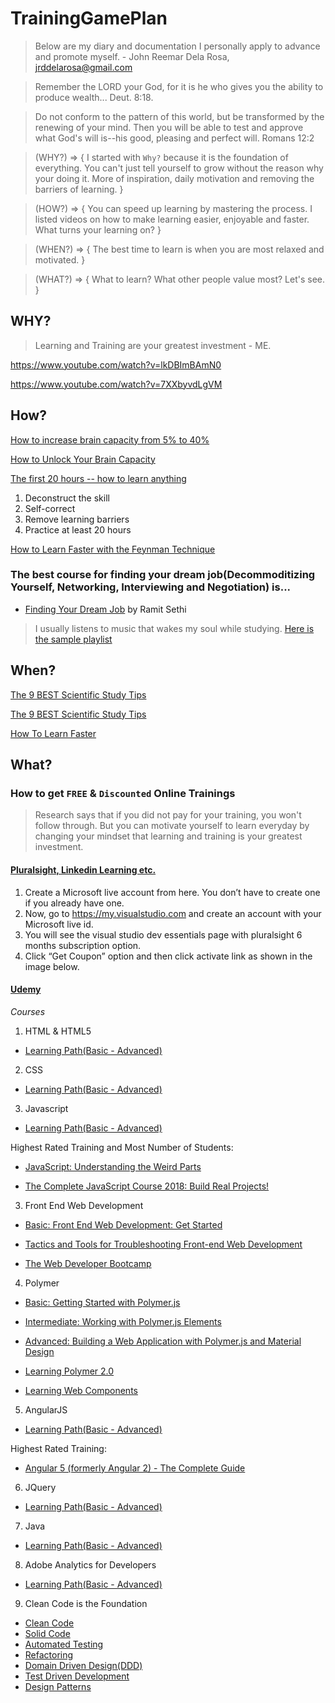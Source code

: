 # TrainingGamePlan
> Below are my diary and documentation I personally apply to advance and promote myself. - John Reemar Dela Rosa, jrddelarosa@gmail.com

> Remember the LORD your God, for it is he who gives you the ability to produce wealth... Deut. 8:18.

> Do not conform to the pattern of this world, but be transformed by the renewing of your mind. Then you will be able to test and approve what God's will is--his good, pleasing and perfect will. Romans 12:2

> (WHY?) => { I started with `Why?` because it is the foundation of everything. You can't just tell yourself to grow without the reason why your doing it. More of inspiration, daily motivation and removing the barriers of learning. }

>(HOW?) => { You can speed up learning by mastering the process. I listed videos on how to make learning easier, enjoyable and faster. What turns your learning on? }

>(WHEN?) => { The best time to learn is when you are most relaxed and motivated.  }

>(WHAT?) => { What to learn? What other people value most? Let's see. }


## WHY?

> Learning and Training are your greatest investment - ME.

https://www.youtube.com/watch?v=lkDBImBAmN0

https://www.youtube.com/watch?v=7XXbyvdLgVM

## How?

[How to increase brain capacity from 5% to 40%](https://www.youtube.com/watch?v=4Qlu3TJLJX4)


[How to Unlock Your Brain Capacity](https://youtu.be/asM02Vu19hw)


[The first 20 hours -- how to learn anything](https://youtu.be/5MgBikgcWnY)


1. Deconstruct the skill
2. Self-correct
3. Remove learning barriers
4. Practice at least 20 hours

[How to Learn Faster with the Feynman Technique](https://www.youtube.com/watch?v=_f-qkGJBPts)


### The best course for finding your dream job(Decommoditizing Yourself, Networking, Interviewing and Negotiation) is...

- [Finding Your Dream Job](https://www.iwillteachyoutoberich.com/find-your-dream-job/)  by Ramit Sethi

> I usually listens to music that wakes my soul while studying. [Here is the sample playlist](https://www.youtube.com/watch?v=C6rziIUQMUs&index=2&list=RDXOCZ1KqRnPc)

## When?
[The 9 BEST Scientific Study Tips](https://www.youtube.com/watch?v=rxcVAcCcxeM)


[The 9 BEST Scientific Study Tips](https://www.youtube.com/watch?v=p60rN9JEapg)


[How To Learn Faster](https://www.youtube.com/watch?v=B9SptdjpJBQ)


## What?

### How to get `FREE` & `Discounted` Online Trainings

> Research says that if you did not pay for your training, you won't follow through. But you can motivate yourself to learn everyday by changing your mindset that learning and training is your greatest investment.

#### [Pluralsight, Linkedin Learning etc.](https://my.visualstudio.com)
1. Create a Microsoft live account from here. You don’t have to create one if you already have one.
2. Now, go to https://my.visualstudio.com and create an account with your Microsoft live id.
3. You will see the visual studio dev essentials page with pluralsight 6 months subscription option.
4. Click “Get Coupon” option and then click activate link as shown in the image below.

#### [Udemy](https://www.retailmenot.com/view/udemy.com)

*Courses*
1. HTML & HTML5
- [Learning Path(Basic - Advanced)](https://www.pluralsight.com/paths/html5)

2. CSS

- [Learning Path(Basic - Advanced)](https://www.pluralsight.com/paths/css)

3. Javascript

- [Learning Path(Basic - Advanced)](https://www.pluralsight.com/paths/javascript)

 Highest Rated Training and Most Number of Students:

- [JavaScript: Understanding the Weird Parts](https://www.udemy.com/understand-javascript/)

- [The Complete JavaScript Course 2018: Build Real Projects!](https://www.udemy.com/the-complete-javascript-course/)


3. Front End Web Development
- [Basic: Front End Web Development: Get Started](https://www.pluralsight.com/courses/front-end-web-development-get-started)

- [Tactics and Tools for Troubleshooting Front-end Web Development](https://www.pluralsight.com/courses/tactics-tools-troubleshooting-front-end-web-development)

- [The Web Developer Bootcamp](https://www.udemy.com/the-web-developer-bootcamp/)

4. Polymer

- [Basic: Getting Started with Polymer.js](https://www.pluralsight.com/courses/polymer-js-getting-started)

- [Intermediate: Working with Polymer.js Elements](https://www.pluralsight.com/courses/polymer-js-elements-working)

- [Advanced: Building a Web Application with Polymer.js and Material Design](https://www.pluralsight.com/courses/building-web-application-polymer-material-design)

- [Learning Polymer 2.0](https://www.linkedin.com/learning/learning-polymer/)

- [Learning Web Components](https://www.linkedin.com/learning/learning-web-components/)

5. AngularJS

- [Learning Path(Basic - Advanced)](https://www.pluralsight.com/paths/angular-js)

Highest Rated Training:
- [Angular 5 (formerly Angular 2) - The Complete Guide](https://www.udemy.com/the-complete-guide-to-angular-2/)


6. JQuery
- [Learning Path(Basic - Advanced)](https://www.pluralsight.com/paths/jquery)

7. Java
- [Learning Path(Basic - Advanced)](https://www.pluralsight.com/paths/java)


8. Adobe Analytics for Developers

- [Learning Path(Basic - Advanced)](https://www.pluralsight.com/paths/adobe-analytics-for-developers)


9. Clean Code is the Foundation

- [Clean Code](https://app.pluralsight.com/library/courses/writing-clean-code-humans/table-of-contents)
- [Solid Code](https://www.pluralsight.com/courses/principles-oo-design)
- [Automated Testing](https://app.pluralsight.com/library/courses/automated-testing-fraidy-cats/table-of-contents)
- [Refactoring](https://www.pluralsight.com/courses/refactoring-fundamentals)
- [Domain Driven Design(DDD)](https://www.pluralsight.com/courses/patterns-library)
- [Test Driven Development](https://www.pluralsight.com/courses/outside-in-tdd)
- [Design Patterns](https://app.pluralsight.com/library/courses/patterns-library/)


